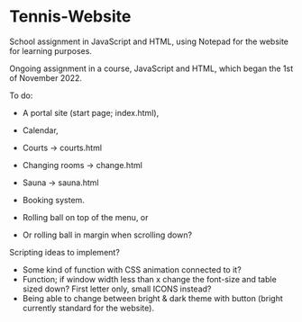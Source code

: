 # Tennis-Website
School assignment in JavaScript and HTML, using Notepad for the website for learning purposes.

Ongoing assignment in a course, JavaScript and HTML, which began the 1st of November 2022.

To do:
* A portal site (start page; index.html),
* Calendar,
* Courts -> courts.html
* Changing rooms -> change.html
* Sauna -> sauna.html
* Booking system.

* Rolling ball on top of the menu,
    or
* Or rolling ball in margin when scrolling down?

Scripting ideas to implement?
* Some kind of function with CSS animation connected to it?
* Function; if window width less than x change the font-size and table sized down? First letter only, small ICONS instead?
* Being able to change between bright & dark theme with button (bright currently standard for the website).
